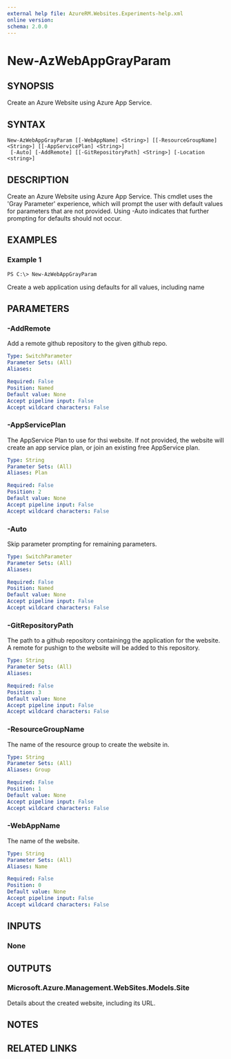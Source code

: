 ```yaml
---
external help file: AzureRM.Websites.Experiments-help.xml
online version: 
schema: 2.0.0
---
```


# New-AzWebAppGrayParam

## SYNOPSIS
Create an Azure Website using Azure App Service. 

## SYNTAX

```
New-AzWebAppGrayParam [[-WebAppName] <String>] [[-ResourceGroupName] <String>] [[-AppServicePlan] <String>]
 [-Auto] [-AddRemote] [[-GitRepositoryPath] <String>] [-Location <string>]
```

## DESCRIPTION
Create an Azure Website using Azure App Service. This cmdlet uses the 'Gray Parameter' experience, which will prompt the user with default 
values for parameters that are not provided.  Using -Auto indicates that further prompting for defaults should not occur.


## EXAMPLES

### Example 1
```
PS C:\> New-AzWebAppGrayParam
```

Create a web application using defaults for all values, including name

## PARAMETERS

### -AddRemote
Add a remote github repository to the given github repo.

```yaml
Type: SwitchParameter
Parameter Sets: (All)
Aliases: 

Required: False
Position: Named
Default value: None
Accept pipeline input: False
Accept wildcard characters: False
```

### -AppServicePlan
The AppService Plan to use for thsi website.  If not provided, the website will create an app service plan, or join an existing free AppService plan.

```yaml
Type: String
Parameter Sets: (All)
Aliases: Plan

Required: False
Position: 2
Default value: None
Accept pipeline input: False
Accept wildcard characters: False
```

### -Auto
Skip parameter prompting for remaining parameters.

```yaml
Type: SwitchParameter
Parameter Sets: (All)
Aliases: 

Required: False
Position: Named
Default value: None
Accept pipeline input: False
Accept wildcard characters: False
```

### -GitRepositoryPath
The path to a github repository containingg the application for the website.  A remote for pushign to the website will be added to this repository.

```yaml
Type: String
Parameter Sets: (All)
Aliases: 

Required: False
Position: 3
Default value: None
Accept pipeline input: False
Accept wildcard characters: False
```

### -ResourceGroupName
The name of the resource group to create the website in.

```yaml
Type: String
Parameter Sets: (All)
Aliases: Group

Required: False
Position: 1
Default value: None
Accept pipeline input: False
Accept wildcard characters: False
```

### -WebAppName
The name of the website.

```yaml
Type: String
Parameter Sets: (All)
Aliases: Name

Required: False
Position: 0
Default value: None
Accept pipeline input: False
Accept wildcard characters: False
```

## INPUTS

### None


## OUTPUTS

### Microsoft.Azure.Management.WebSites.Models.Site
Details about the created website, including its URL.


## NOTES

## RELATED LINKS

